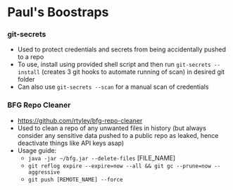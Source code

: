 # Paul's Boostraps

### git-secrets

* Used to protect credentials and secrets from being accidentally pushed to a repo
* To use, install using provided shell script and then run `git-secrets --install` (creates 3 git hooks to automate running of scan) in desired git folder
* Can also use `git-secrets --scan` for a manual scan of credentials

### BFG Repo Cleaner

* https://github.com/rtyley/bfg-repo-cleaner
* Used to clean a repo of any unwanted files in history (but always consider any sensitive data pushed to a public repo as leaked, hence deactivate things like API keys asap)
* Usage guide:
  * `java -jar ~/bfg.jar --delete-files` [FILE_NAME]
  * `git reflog expire --expire=now --all && git gc --prune=now --aggressive`
  * `git push [REMOTE_NAME] --force`
